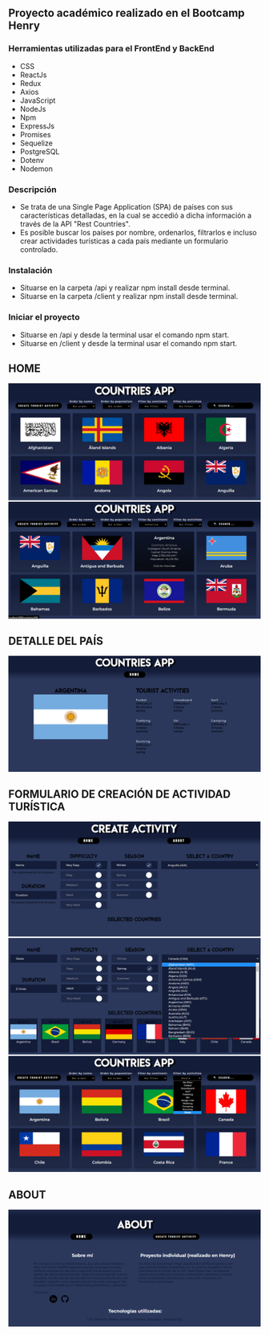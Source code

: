 ## Proyecto académico realizado en el Bootcamp Henry

### Herramientas utilizadas para el FrontEnd y BackEnd

- CSS
- ReactJs
- Redux
- Axios
- JavaScript
- NodeJs
- Npm
- ExpressJs
- Promises
- Sequelize
- PostgreSQL
- Dotenv
- Nodemon
  

### Descripción
* Se trata de una Single Page Application (SPA) de países con sus características detalladas, en la cual se accedió a dicha información a través de la API "Rest Countries".
* Es posible buscar los países por nombre, ordenarlos, filtrarlos e incluso crear actividades turísticas a cada país mediante un formulario controlado.

### Instalación
* Situarse en la carpeta /api y realizar npm install desde terminal. 
* Situarse en la carpeta /client y realizar npm install desde terminal.

### Iniciar el proyecto
* Situarse en /api y desde la terminal usar el comando npm start.
* Situarse en /client y desde la terminal usar el comando npm start.

## HOME
<img src = "./Home1.png" >
<img src = "./Home2.png" >

## DETALLE DEL PAÍS
<img src = "./Id.png" >

## FORMULARIO DE CREACIÓN DE ACTIVIDAD TURÍSTICA
<img src = "./Form1.png" >
<img src = "./Form2.png" >
<img src = "./FilterAct.png" >

## ABOUT
<img src = "./About.png" >
